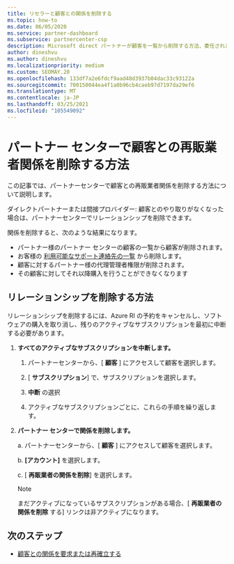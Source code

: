 ```yaml
---
title: リセラーと顧客との関係を削除する
ms.topic: how-to
ms.date: 06/05/2020
ms.service: partner-dashboard
ms.subservice: partnercenter-csp
description: Microsoft direct パートナーが顧客を一覧から削除する方法、委任された管理者特権を削除する方法、顧客のサポートまたは購入を停止する方法について説明します。
author: dineshvu
ms.author: dineshvu
ms.localizationpriority: medium
ms.custom: SEOMAY.20
ms.openlocfilehash: 133df7a2e6fdcf9aad48d3937b04dac33c93122a
ms.sourcegitcommit: 700150044ea4f1a0b96cb4caeb97d7197da29ef6
ms.translationtype: MT
ms.contentlocale: ja-JP
ms.lasthandoff: 03/25/2021
ms.locfileid: "105549092"
---
```

# <a name="how-to-remove-a-reseller-relationship-with-a-customer-in-partner-center"></a>パートナー センターで顧客との再販業者関係を削除する方法

この記事では、パートナーセンターで顧客との再販業者関係を削除する方法について説明します。

ダイレクトパートナーまたは間接プロバイダー: 顧客とのやり取りがなくなった場合は、パートナーセンターでリレーションシップを削除できます。

関係を削除すると、次のような結果になります。

- パートナー様のパートナー センターの顧客の一覧から顧客が削除されます。
- お客様の [利用可能なサポート連絡先の一覧](assign-support-contacts.md) から削除します。
- 顧客に対するパートナー様の代理管理者権限が削除されます。
- その顧客に対してそれ以降購入を行うことができなくなります

## <a name="how-to-remove-a-relationship"></a>リレーションシップを削除する方法

リレーションシップを削除するには、Azure RI の予約をキャンセルし、ソフトウェアの購入を取り消し、残りのアクティブなサブスクリプションを最初に中断する必要があります。

1. **すべてのアクティブなサブスクリプションを中断します。**

   1. パートナーセンターから、[ **顧客** ] にアクセスして顧客を選択します。

   2. [ **サブスクリプション**] で、サブスクリプションを選択します。

   3. **中断** の選択

   4. アクティブなサブスクリプションごとに、これらの手順を繰り返します。

2. **パートナー センターで関係を削除します。**

   a. パートナーセンターから、[ **顧客** ] にアクセスして顧客を選択します。

   b. **[アカウント]** を選択します。

   c. [ **再販業者の関係を削除**] を選択します。

   > [!NOTE]
   > まだアクティブになっているサブスクリプションがある場合、[ **再販業者の関係を削除** する] リンクは非アクティブになります。

## <a name="next-steps"></a>次のステップ

- [顧客との関係を要求または再確立する](request-a-relationship-with-a-customer.md)
